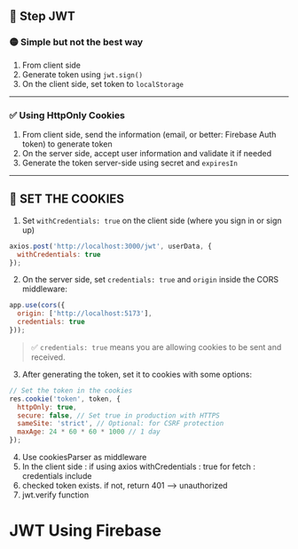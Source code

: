 ## 🔐 Step JWT

### 🟡 Simple but not the best way

1. From client side
2. Generate token using `jwt.sign()`
3. On the client side, set token to `localStorage`

---

### ✅ Using HttpOnly Cookies

1. From client side, send the information (email, or better: Firebase Auth token) to generate token
2. On the server side, accept user information and validate it if needed
3. Generate the token server-side using secret and `expiresIn`

---

## 🍪 SET THE COOKIES

1. Set `withCredentials: true` on the client side (where you sign in or sign up)

```js
axios.post('http://localhost:3000/jwt', userData, {
  withCredentials: true
});
```

2. On the server side, set `credentials: true` and `origin` inside the CORS middleware:

```js
app.use(cors({
  origin: ['http://localhost:5173'],
  credentials: true
}));
```

> ✅ `credentials: true` means you are allowing cookies to be sent and received.

3. After generating the token, set it to cookies with some options:

```js
// Set the token in the cookies
res.cookie('token', token, {
  httpOnly: true,
  secure: false, // Set true in production with HTTPS
  sameSite: 'strict', // Optional: for CSRF protection
  maxAge: 24 * 60 * 60 * 1000 // 1 day
});
```

4. Use cookiesParser as middleware
5. In the client side : if using axios withCredentials : true for fetch : credentials include
6. checked token exists. if not, return 401 --> unauthorized
7. jwt.verify function


# JWT Using Firebase
